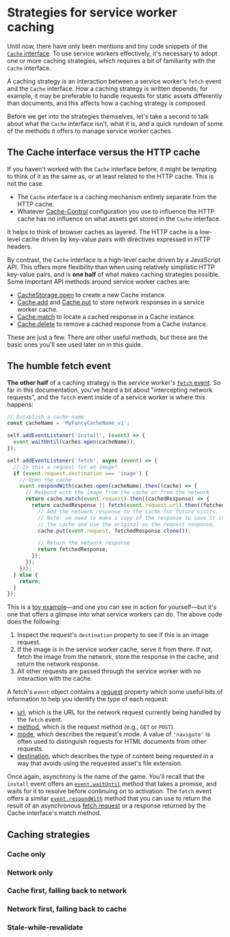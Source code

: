 # Strategies for service worker caching

Until now, there have only been mentions and tiny code snippets of the [`Cache` interface](https://developer.mozilla.org/en-US/docs/Web/API/Cache). To use service workers effectively, it's necessary to adopt one or more caching strategies, which requires a bit of familiarity with the `Cache` interface.

A caching strategy is an interaction between a service worker's `fetch` event and the `Cache` interface. How a caching strategy is written depends; for example, it may be preferable to handle requests for static assets differently than documents, and this affects how a caching strategy is composed.

Before we get into the strategies themselves, let's take a second to talk about what the `Cache` interface isn't, what it is, and a quick rundown of some of the methods it offers to manage service worker caches.

## The Cache interface versus the HTTP cache

If you haven't worked with the `Cache` interface before, it might be tempting to think of it as the same as, or at least related to the HTTP cache. This is not the case.

- The `Cache` interface is a caching mechanism entirely separate from the HTTP cache.
- Whatever [Cache-Control](https://developer.mozilla.org/en-US/docs/Web/HTTP/Headers/Cache-Control) configuration you use to influence the HTTP cache has no influence on what assets get stored in the `Cache` interface.

It helps to think of browser caches as layered. The HTTP cache is a low-level cache driven by key-value pairs with directives expressed in HTTP headers.

By contrast, the `Cache` interface is a high-level cache driven by a JavaScript API. This offers more flexibility than when using relatively simplistic HTTP key-value pairs, and is **one half** of what makes caching strategies possible. Some important API methods around service worker caches are:

- [CacheStorage.open](https://developer.mozilla.org/en-US/docs/Web/API/CacheStorage/open) to create a new Cache instance.
- [Cache.add](https://developer.mozilla.org/en-US/docs/Web/API/Cache/add) and [Cache.put](https://developer.mozilla.org/en-US/docs/Web/API/Cache/put) to store network responses in a service worker cache.
- [Cache.match](https://developer.mozilla.org/en-US/docs/Web/API/Cache/match) to locate a cached response in a Cache instance.
- [Cache.delete](https://developer.mozilla.org/en-US/docs/Web/API/Cache/delete) to remove a cached response from a Cache instance.

These are just a few. There are other useful methods, but these are the basic ones you'll see used later on in this guide.

## The humble fetch event

**The other half** of a caching strategy is the service worker's [`fetch` event](https://developer.mozilla.org/en-US/docs/Web/API/FetchEvent). So far in this documentation, you've heard a bit about "intercepting network requests", and the `fetch` event inside of a service worker is where this happens:

```js
// Establish a cache name
const cacheName = 'MyFancyCacheName_v1';

self.addEventListener('install', (event) => {
  event.waitUntil(caches.open(cacheName));
});

self.addEventListener('fetch', async (event) => {
  // Is this a request for an image?
  if (event.request.destination === 'image') {
    // Open the cache
    event.respondWith(caches.open(cacheName).then((cache) => {
      // Respond with the image from the cache or from the network
      return cache.match(event.request).then((cachedResponse) => {
        return cachedResponse || fetch(event.request.url).then((fetchedResponse) => {
          // Add the network response to the cache for future visits.
          // Note: we need to make a copy of the response to save it in
          // the cache and use the original as the request response.
          cache.put(event.request, fetchedResponse.clone());

          // Return the network response
          return fetchedResponse;
        });
      });
    }));
  } else {
    return;
  }
});
```

This is a [toy example](https://service-worker-fetch-event-example.glitch.me/)—and one you can see in action for yourself—but it's one that offers a glimpse into what service workers can do. The above code does the following:

1. Inspect the request's `destination` property to see if this is an image request.
2. If the image is in the service worker cache, serve it from there. If not, fetch the image from the network, store the response in the cache, and return the network response.
3. All other requests are passed through the service worker with no interaction with the cache.

A fetch's `event` object contains a [request](https://developer.mozilla.org/en-US/docs/Web/API/FetchEvent/request) property which some useful bits of information to help you identify the type of each request:

- [url](https://developer.mozilla.org/en-US/docs/Web/API/Request/url), which is the URL for the network request currently being handled by the `fetch` event.
- [method](https://developer.mozilla.org/en-US/docs/Web/API/Request/method), which is the request method (e.g., `GET` or `POST`).
- [mode](https://developer.mozilla.org/en-US/docs/Web/API/Request/mode), which describes the request's mode. A value of `'navigate'` is often used to distinguish requests for HTML documents from other requests.
- [destination](https://developer.mozilla.org/en-US/docs/Web/API/Request/destination), which describes the type of content being requested in a way that avoids using the requested asset's file extension.

Once again, asynchrony is the name of the game. You'll recall that the `install` event offers an [`event.waitUntil`](https://developer.mozilla.org/en-US/docs/Web/API/ExtendableEvent/waitUntil) method that takes a promise, and waits for it to resolve before continuing on to activation. The `fetch` event offers a similar [`event.respondWith`](https://developer.mozilla.org/en-US/docs/Web/API/FetchEvent/respondWith) method that you can use to return the result of an asynchronous [fetch request](https://developer.mozilla.org/en-US/docs/Web/API/Fetch_API) or a response returned by the Cache interface's match method.

## Caching strategies

### Cache only

### Network only

### Cache first, falling back to network

### Network first, falling back to cache

### Stale-while-revalidate